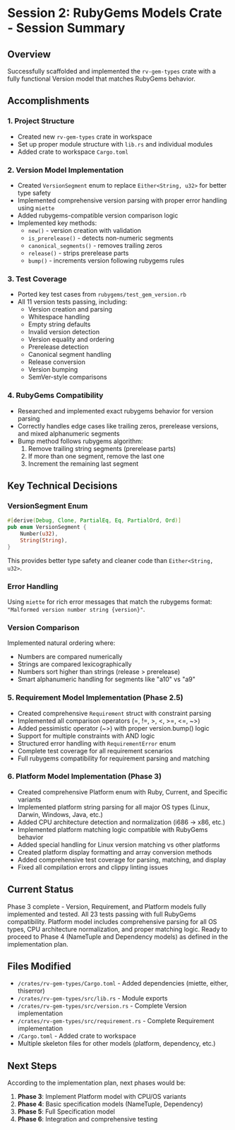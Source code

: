 # Session 2: RubyGems Models Crate - Session Summary

## Overview
Successfully scaffolded and implemented the `rv-gem-types` crate with a fully functional Version model that matches RubyGems behavior.

## Accomplishments

### 1. Project Structure
- Created new `rv-gem-types` crate in workspace
- Set up proper module structure with `lib.rs` and individual modules
- Added crate to workspace `Cargo.toml`

### 2. Version Model Implementation
- Created `VersionSegment` enum to replace `Either<String, u32>` for better type safety
- Implemented comprehensive version parsing with proper error handling using `miette`
- Added rubygems-compatible version comparison logic
- Implemented key methods:
  - `new()` - version creation with validation
  - `is_prerelease()` - detects non-numeric segments
  - `canonical_segments()` - removes trailing zeros
  - `release()` - strips prerelease parts
  - `bump()` - increments version following rubygems rules

### 3. Test Coverage
- Ported key test cases from `rubygems/test_gem_version.rb`
- All 11 version tests passing, including:
  - Version creation and parsing
  - Whitespace handling
  - Empty string defaults
  - Invalid version detection
  - Version equality and ordering
  - Prerelease detection
  - Canonical segment handling
  - Release conversion
  - Version bumping
  - SemVer-style comparisons

### 4. RubyGems Compatibility
- Researched and implemented exact rubygems behavior for version parsing
- Correctly handles edge cases like trailing zeros, prerelease versions, and mixed alphanumeric segments
- Bump method follows rubygems algorithm:
  1. Remove trailing string segments (prerelease parts)
  2. If more than one segment, remove the last one
  3. Increment the remaining last segment

## Key Technical Decisions

### VersionSegment Enum
```rust
#[derive(Debug, Clone, PartialEq, Eq, PartialOrd, Ord)]
pub enum VersionSegment {
    Number(u32),
    String(String),
}
```

This provides better type safety and cleaner code than `Either<String, u32>`.

### Error Handling
Using `miette` for rich error messages that match the rubygems format: `"Malformed version number string {version}"`.

### Version Comparison
Implemented natural ordering where:
- Numbers are compared numerically
- Strings are compared lexicographically
- Numbers sort higher than strings (release > prerelease)
- Smart alphanumeric handling for segments like "a10" vs "a9"

### 5. Requirement Model Implementation (Phase 2.5)
- Created comprehensive `Requirement` struct with constraint parsing
- Implemented all comparison operators (=, !=, >, <, >=, <=, ~>)
- Added pessimistic operator (~>) with proper version.bump() logic
- Support for multiple constraints with AND logic
- Structured error handling with `RequirementError` enum
- Complete test coverage for all requirement scenarios
- Full rubygems compatibility for requirement parsing and matching

### 6. Platform Model Implementation (Phase 3)
- Created comprehensive Platform enum with Ruby, Current, and Specific variants
- Implemented platform string parsing for all major OS types (Linux, Darwin, Windows, Java, etc.)
- Added CPU architecture detection and normalization (i686 -> x86, etc.)
- Implemented platform matching logic compatible with RubyGems behavior
- Added special handling for Linux version matching vs other platforms
- Created platform display formatting and array conversion methods
- Added comprehensive test coverage for parsing, matching, and display
- Fixed all compilation errors and clippy linting issues

## Current Status
Phase 3 complete - Version, Requirement, and Platform models fully implemented and tested. All 23 tests passing with full RubyGems compatibility. Platform model includes comprehensive parsing for all OS types, CPU architecture normalization, and proper matching logic. Ready to proceed to Phase 4 (NameTuple and Dependency models) as defined in the implementation plan.

## Files Modified
- `/crates/rv-gem-types/Cargo.toml` - Added dependencies (miette, either, thiserror)
- `/crates/rv-gem-types/src/lib.rs` - Module exports
- `/crates/rv-gem-types/src/version.rs` - Complete Version implementation
- `/crates/rv-gem-types/src/requirement.rs` - Complete Requirement implementation
- `/Cargo.toml` - Added crate to workspace
- Multiple skeleton files for other models (platform, dependency, etc.)

## Next Steps
According to the implementation plan, next phases would be:
1. **Phase 3**: Implement Platform model with CPU/OS variants
2. **Phase 4**: Basic specification models (NameTuple, Dependency)
3. **Phase 5**: Full Specification model
4. **Phase 6**: Integration and comprehensive testing